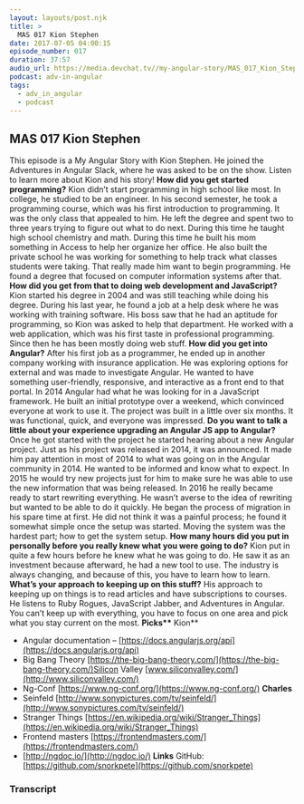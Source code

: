 ```yaml
---
layout: layouts/post.njk
title: >
  MAS 017 Kion Stephen
date: 2017-07-05 04:00:15
episode_number: 017
duration: 37:57
audio_url: https://media.devchat.tv//my-angular-story/MAS_017_Kion_Stephen.mp3
podcast: adv-in-angular
tags:
  - adv_in_angular
  - podcast
---
```


## **MAS 017 Kion Stephen**

This episode is a My Angular Story with Kion Stephen. He joined the Adventures in Angular Slack, where he was asked to be on the show. Listen to learn more about Kion and his story! **How did you get started programming?** Kion didn’t start programming in high school like most. In college, he studied to be an engineer. In his second semester, he took a programming course, which was his first introduction to programming. It was the only class that appealed to him. He left the degree and spent two to three years trying to figure out what to do next. During this time he taught high school chemistry and math. During this time he built his mom something in Access to help her organize her office. He also built the private school he was working for something to help track what classes students were taking. That really made him want to begin programming. He found a degree that focused on computer information systems after that. **How did you get from that to doing web development and JavaScript?** Kion started his degree in 2004 and was still teaching while doing his degree. During his last year, he found a job at a help desk where he was working with training software. His boss saw that he had an aptitude for programming, so Kion was asked to help that department. He worked with a web application, which was his first taste in professional programming. Since then he has been mostly doing web stuff. **How did you get into Angular?** After his first job as a programmer, he ended up in another company working with insurance application. He was exploring options for external and was made to investigate Angular. He wanted to have something user-friendly, responsive, and interactive as a front end to that portal. In 2014 Angular had what he was looking for in a JavaScript framework. He built an initial prototype over a weekend, which convinced everyone at work to use it. The project was built in a little over six months. It was functional, quick, and everyone was impressed. **Do you want to talk a little about your experience upgrading an Angular JS app to Angular?** Once he got started with the project he started hearing about a new Angular project. Just as his project was released in 2014, it was announced. It made him pay attention in most of 2014 to what was going on in the Angular community in 2014. He wanted to be informed and know what to expect. In 2015 he would try new projects just for him to make sure he was able to use the new information that was being released. In 2016 he really became ready to start rewriting everything. He wasn’t averse to the idea of rewriting but wanted to be able to do it quickly. He began the process of migration in his spare time at first. He did not think it was a painful process; he found it somewhat simple once the setup was started. Moving the system was the hardest part; how to get the system setup. **How many hours did you put in personally before you really knew what you were going to do?** Kion put in quite a few hours before he knew what he was going to do. He saw it as an investment because afterward, he had a new tool to use. The industry is always changing, and because of this, you have to learn how to learn. **What’s your approach to keeping up on this stuff?** His approach to keeping up on things is to read articles and have subscriptions to courses. He listens to Ruby Rogues, JavaScript Jabber, and Adventures in Angular. You can’t keep up with everything, you have to focus on one area and pick what you stay current on the most. **Picks\*\*** Kion\*\*

- Angular documentation – [https://docs.angularjs.org/api](https://docs.angularjs.org/api)
- Big Bang Theory [https://the-big-bang-theory.com/](https://the-big-bang-theory.com/)Silicon Valley [www.siliconvalley.com/](http://www.siliconvalley.com/)
- Ng-Conf [https://www.ng-conf.org/](https://www.ng-conf.org/)
  **Charles**
- Seinfeld [http://www.sonypictures.com/tv/seinfeld/](http://www.sonypictures.com/tv/seinfeld/)
- Stranger Things [https://en.wikipedia.org/wiki/Stranger_Things](https://en.wikipedia.org/wiki/Stranger_Things)
- Frontend masters [https://frontendmasters.com/](https://frontendmasters.com/)
- [http://ngdoc.io/](http://ngdoc.io/)
  **Links** GitHub: [https://github.com/snorkpete](https://github.com/snorkpete)

### Transcript
